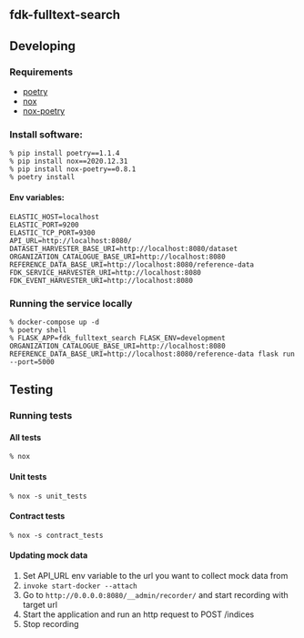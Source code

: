 fdk-fulltext-search
---------------------


## Developing
### Requirements
- [poetry](https://python-poetry.org/)
- [nox](https://nox.thea.codes/en/stable/)
- [nox-poetry](https://pypi.org/project/nox-poetry/)

### Install software:
```
% pip install poetry==1.1.4
% pip install nox==2020.12.31
% pip install nox-poetry==0.8.1
% poetry install
```
#### Env variables:
```
ELASTIC_HOST=localhost
ELASTIC_PORT=9200
ELASTIC_TCP_PORT=9300
API_URL=http://localhost:8080/
DATASET_HARVESTER_BASE_URI=http://localhost:8080/dataset
ORGANIZATION_CATALOGUE_BASE_URI=http://localhost:8080
REFERENCE_DATA_BASE_URI=http://localhost:8080/reference-data
FDK_SERVICE_HARVESTER_URI=http://localhost:8080
FDK_EVENT_HARVESTER_URI=http://localhost:8080
```

### Running the service locally

```
% docker-compose up -d
% poetry shell
% FLASK_APP=fdk_fulltext_search FLASK_ENV=development ORGANIZATION_CATALOGUE_BASE_URI=http://localhost:8080 REFERENCE_DATA_BASE_URI=http://localhost:8080/reference-data flask run --port=5000
```
## Testing
### Running tests
#### All tests
```
% nox
```
#### Unit tests
```
% nox -s unit_tests
```
#### Contract tests
```
% nox -s contract_tests
```
#### Updating mock data
1. Set API_URL env variable to the url you want to collect mock data from
2. `invoke start-docker --attach`
2. Go to `http://0.0.0.0:8080/__admin/recorder/` and start recording with target url 
3. Start the application and run an http request to POST /indices
4. Stop recording
